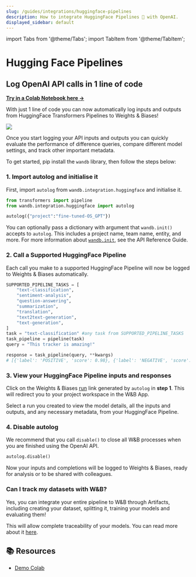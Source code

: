 ```yaml
---
slug: /guides/integrations/huggingface-pipelines
description: How to integrate HuggingFace Pipelines 🤗 with OpenAI.
displayed_sidebar: default
---
```


import Tabs from '@theme/Tabs';
import TabItem from '@theme/TabItem';

# Hugging Face Pipelines

## Log OpenAI API calls in 1 line of code

**[Try in a Colab Notebook here →](https://github.com/wandb/examples/blob/master/colabs/openai/OpenAI_API_Autologger_Quickstart.ipynb)**

With just 1 line of code you can now automatically log inputs and outputs from HuggingFace Transformers Pipelines to Weights & Biases!

![](/images/integrations/qna_autologged_table_hf_pipelines.png)

Once you start logging your API inputs and outputs you can quickly evaluate the performance of difference queries, compare different model settings, and track other important metadata.

To get started, pip install the `wandb` library, then follow the steps below:

### 1. Import autolog and initialise it

First, import `autolog` from `wandb.integration.huggingface` and initialise it.

```python
from transformers import pipeline
from wandb.integration.huggingface import autolog

autolog({"project":"fine-tuned-OS_GPT"})
```

You can optionally pass a dictionary with argument that `wandb.init()` accepts to `autolog`. This includes a project name, team name, entity, and more. For more information about [`wandb.init`](../../../ref/python/init.md), see the API Reference Guide.

### 2. Call a Supported HuggingFace Pipeline

Each call you make to a supported HuggingFace Pipeline will now be logged to Weights & Biases automatically.

```python
SUPPORTED_PIPELINE_TASKS = [
    "text-classification",
    "sentiment-analysis",
    "question-answering",
    "summarization",
    "translation",
    "text2text-generation",
    "text-generation",
]
task = "text-classification" #any task from SUPPORTED_PIPELINE_TASKS
task_pipeline = pipeline(task)
query = "This tracker is amazing!"

response = task_pipeline(query, **kwargs)
# [{'label': 'POSITIVE', 'score': 0.98}, {'label': 'NEGATIVE', 'score': 0.02}]
```

### 3. View your HuggingFace Pipeline inputs and responses

Click on the Weights & Biases [run](../../runs/intro.md) link generated by `autolog` in **step 1**. This will redirect you to your project workspace in the W&B App.

Select a run you created to view the model details, all the inputs and outputs, and any necessary metadata, from your HuggingFace Pipeline.

### 4. Disable autolog

We recommend that you call `disable()` to close all W&B processes when you are finished using the OpenAI API.

```python
autolog.disable()
```

Now your inputs and completions will be logged to Weights & Biases, ready for analysis or to be shared with colleagues.

### Can I track my datasets with W&B?

Yes, you can integrate your entire pipeline to W&B through Artifacts, including creating your dataset, splitting it, training your models and evaluating them!

This will allow complete traceability of your models. You can read more about it [here](../../artifacts/quickstart.md).

## :books: Resources

- [Demo Colab](https://colab.research.google.com/drive/1k4LT1JW6hYUwyjklftc_1M95uYrytiW1#scrollTo=5I2-81XtuIdl)
